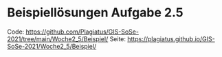 # Beispiellösungen Aufgabe 2.5

Code: https://github.com/Plagiatus/GIS-SoSe-2021/tree/main/Woche2_5/Beispiel/ 
Seite: https://plagiatus.github.io/GIS-SoSe-2021/Woche2_5/Beispiel/
